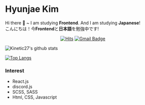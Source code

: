 
# Hyunjae Kim

Hi there 👋 ~ I am studying **Frontend**. And I am studying **Japanese**!  
こんにちは！今**Frontend**と**日本語**を勉強中です!

  <div align=center>
  
  [![Hits](https://hits.seeyoufarm.com/api/count/incr/badge.svg?url=https://github.com/NapolDeveloper)](https://hits.seeyoufarm.com) 
  [![Gmail Badge](https://img.shields.io/badge/Gmail-d14836?style=flat-square&logo=Gmail&logoColor=white&link=mailto:loma1016@gmail.com)](mailto:loma1016@gmail.com)
  </div>	

  ![Kinetic27's github stats](https://github-readme-stats.vercel.app/api?username=NapolDeveloper&show_icons=true&theme=dracula)  

  [![Top Langs](https://github-readme-stats.vercel.app/api/top-langs/?username=NapolDeveloper&layout=compact)](https://github.com/anuraghazra/github-readme-stats)
  <div align=center>
  
  </div>	
  
  ### Interest
  - React.js
  - discord.js
  - SCSS, SASS
  - Html, CSS, Javascript



<!--
**NapolDeveloper/NapolDeveloper** is a ✨ _special_ ✨ repository because its `README.md` (this file) appears on your GitHub profile.

Here are some ideas to get you started:

- 🔭 I’m currently working on ...
- 🌱 I’m currently learning ...
- 👯 I’m looking to collaborate on ...
- 🤔 I’m looking for help with ...
- 💬 Ask me about ...
- 📫 How to reach me: ...
- 😄 Pronouns: ...
- ⚡ Fun fact: ...
-->
